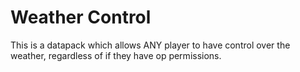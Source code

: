 # Weather Control

This is a datapack which allows ANY player to have control over the weather, regardless of if they have op permissions.